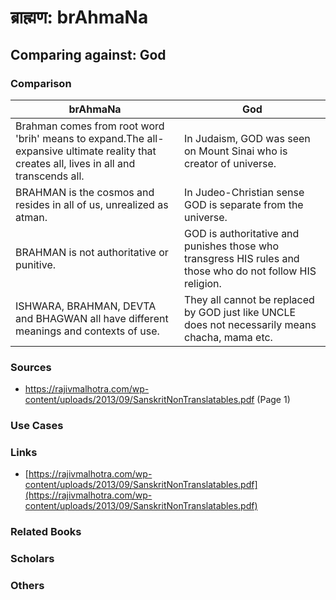 # ब्राह्मण: brAhmaNa
## Comparing against: God
### Comparison
|brAhmaNa	|God	|
|----|----|
|Brahman comes from root word 'brih' means to expand.The all-expansive ultimate reality that creates all, lives in all and transcends all.|In Judaism, GOD was seen on Mount Sinai who is creator of universe.|
|BRAHMAN is the cosmos and resides in all of us, unrealized as atman.|In Judeo-Christian sense GOD is separate from the universe.|
|BRAHMAN is not authoritative or punitive.|GOD is authoritative and punishes those who transgress HIS rules and those who do not follow HIS religion.|
|ISHWARA, BRAHMAN, DEVTA and BHAGWAN all have different meanings and contexts of use.|They all cannot be replaced by GOD just like UNCLE does not necessarily means chacha, mama etc.|
### Sources
* https://rajivmalhotra.com/wp-content/uploads/2013/09/SanskritNonTranslatables.pdf (Page 1)
### Use Cases
### Links
* [https://rajivmalhotra.com/wp-content/uploads/2013/09/SanskritNonTranslatables.pdf](https://rajivmalhotra.com/wp-content/uploads/2013/09/SanskritNonTranslatables.pdf)
### Related Books
### Scholars
### Others
